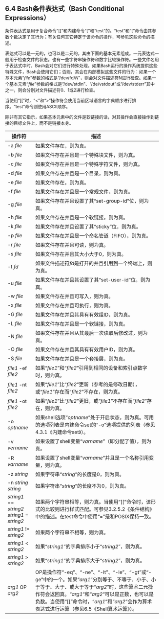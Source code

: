 ## 6.4 Bash条件表达式（Bash Conditional Expressions）

条件表达式是用于复合命令“[[”和内建命令“[”和“test”的。“test”和“[”命令由其参数个数决定了其行为；有关任何其它特定于该命令的操作，可参见这些命令的描述。

表达式可以是一元的，也可以是二元的，其由下面的基本元素组成。一元表达式一般用于检查文件的状态。也有一些字符串操作符和数字比较操作符。一些文件名用于表达式中时，Bash会对它们进行特殊处理。如果Bash运行的操作系统提供这些特殊文件，Bash会使用它们；否则，其会在内部模拟这些文件的行为：如果一个基本元素“*file*”参数的格式是“/dev/fd/*N*”，则会对文件描述符N进行检查。如果一个基本元素“*file*”参数的格式是“/dev/stdin”、“/de/vstdout”或“/dev/stderr”其中之一，则会分别对文件描述符0、1或2进行检查。

当使用“[[”时，“<”和“>”操作符会使用当前区域语言的字典顺序进行排序。“test”命令则使用ASCII顺序。

除非有其它指示，如果基本元素中的文件是软链接的话，对其操作会直接操作到链接的目标文件上，而不是链接本身。

操作符 | 描述
--- | ---
-a *file* | 如果文件存在，则为真。
-b *file* | 如果文件存在并且是一个特殊块文件，则为真。
-c *file* | 如果文件存在并且是一个特殊字符文件，则为真。
-d *file* | 如果文件存在并且是一个目录，则为真。
-e *file* | 如果文件存在，则为真。
-f *file* | 如果文件存在并且是一个常规文件，则为真。
-g *file* | 如果文件存在并且设置了其“set-group-id”位，则为真。
-h *file* | 如果文件存在并且是一个软链接，则为真。
-k *file* | 如果文件存在并且设置了其“sticky”位，则为真。
-p *file* | 如果文件存在并且是一个命名管道（FIFO），则为真。
-r *file* | 如果文件存在并且可读，则为真。
-s *file* | 如果文件存在并且其大小大于0，则为真。
-t *fd* | 如果文件描述符*fd*是打开的并且引用到一个终端上，则为真。
-u *file* | 如果文件存在并且其设置了其“set-user-id”位，则为真。
-w *file* | 如果文件存在并且可写入，则为真。
-x *file* | 如果文件存在并且可执行，则为真。
-G *file* | 如果文件存在并且其具有有效组ID，则为真。
-L *file* | 如果文件存在并且是一个软链接，则为真。
-N *file* | 如果文件存在并且从其最后一次读取后修改过，则为真。
-O *file* | 如果文件存在并且其具有有效用户ID，则为真。
-S *file* | 如果文件存在并且是一个套接层，则为真。
*file1* -ef *file2* | 如果“*file1*”和“*file2*”引用到相同的设备和索引点数字时，则为真。
*file1* -nt *file2* | 如果“*file1*”比“*file2*”更新（参考的是修改日期），或“*file1*”存在而“*file2*”不存在，则为真。
*file1* -ot *file2* | 如果“*file1*”比“*file2*”更旧，或“*file1*”不存在而“*file2*”存在，则为真。
-o *optname* | 如果shell选项“*optname*”处于开启状态，则为真。可用的选项列表是内建命令set的“-o”选项提供的列表（参见4.3.1《内建命令set》）。
-v *vername* | 如果设置了shell变量“*varname*”（即分配了值），则为真。
-R *varname* | 如果设置了shell变量“*varname*”并且是一个名称引用变量，则为真。
-z *string* | 如果字符串“*string*”的长度是0，则为真。
-n *string*<br>*string* | 如果字符串“*string*”的长度不为0，则为真。
*string1* == *string2*<br>*string1* = *string2* | 如果两个字符串相等，则为真。当使用“[[”命令时，该形式的比较则进行样式匹配。可参见3.2.5.2《条件结构》中的描述。在test命令中使用“=”是和POSIX保持一致。
*string1* != *string2* | 如果两个字符串不相等，则为真。
*string1* < *string2* | 如果“*string1*”的字典排序小于“*string2*”，则为真。
*string1* > *string2* | 如果“*string1*”的字典排序大于“*string2*”，则为真。
*arg1* OP *arg2* | OP是操作符“-eq”、“-ne”、“-lt”、“-le”、“-gt”或“-ge”中的一个。如果“*arg1*”分别等于、不等于、小于、小于等于、大于、或大于等于“*arg2*”时，这些算术二元操作符会返回真。“*arg1*”和“*arg2*”可以是正数，也可以是负数。当使用“[[”命令时，“*arg1*”和“*arg2*”会作为算术表达式进行运算（参见6.5《Shell算术运算》）。
